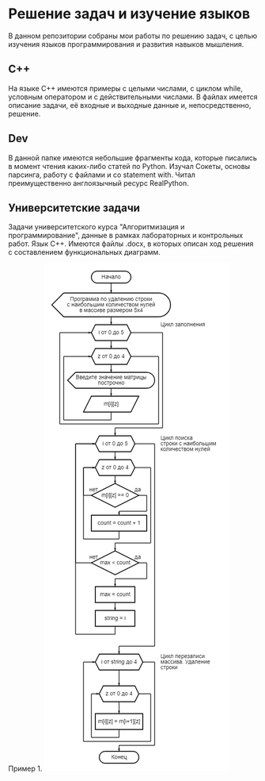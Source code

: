 # Решение задач и изучение языков
В данном репозитории собраны мои работы по решению задач,
с целью изучения языков программирования и развития навыков мышления.

## C++
На языке С++ имеются примеры с целыми числами, с циклом while,
условным оператором и с действительными числами. В файлах имеется описание
задачи, её входные и выходные данные и, непосредственно, решение.

## Dev
В данной папке имеются небольшие фрагменты кода, которые писались в
момент чтения каких-либо статей по Python. Изучал Сокеты, основы парсинга,
работу с файлами и со statement with. Читал преимущественно англоязычный ресурс RealPython.

## Университетские задачи
Задачи университетского курса "Алгоритмизация и программирование", данные в рамках
лабораторных и контрольных работ. Язык С++.
Имеются файлы .docx, в которых описан ход решения с составлением функциональных диаграмм.

Пример 1.
![Внешний вид](https://github.com/shakertov/tasks/blob/main/university/1.png)

